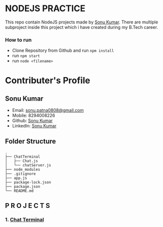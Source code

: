 <!--
    By Sonu Kumar
    B.Tech (Information Technology)
    DSC-GGV Web-Development Member

 -->

# NODEJS PRACTICE

This repo contain NodeJS projects made by [Sonu Kumar](https://github.com/SonuKumar81800). There are multiple subproject inside this project which i have created during my B.Tech career.

### How to run 

- Clone Repository from Github and run `npm install`
- run `npm start` 
- run `node <filename>`

# Contributer's Profile

## Sonu Kumar

- Email: sonu.patna0808@gmail.com
- Mobile: 8294008226
- Github: [Sonu Kumar](https://github.com/SonuKumar81800)
- LinkedIn: [Sonu Kumar](https://www.linkedin.com/in/sonukumar81800/)

## Folder Structure

    .
    ├── ChatTerminal
    │   ├── Chat.js
    │   └── chatServer.js
    ├── node_modules
    ├── .gitignore
    ├── app.js
    ├── package-lock.json
    ├── package.json
    └── README.md

## P R O J E C T S

### 1. [Chat Terminal](https://github.com/SonuKumar81800/NodeJs_Practice/tree/main/ChatTerminal)
